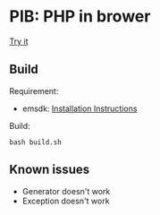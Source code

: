 # PIB: PHP in brower

[Try it](https://oraoto.github.io/pib/)

## Build

Requirement:

+ emsdk: [Installation Instructions](https://github.com/juj/emsdk#installation-instructions)

Build:

```
bash build.sh
```

## Known issues

+ Generator doesn't work
+ Exception doesn't work
